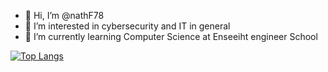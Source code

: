 - 👋 Hi, I’m @nathF78
- 👀 I’m interested in cybersecurity and IT in general
- 🌱 I’m currently learning Computer Science at Enseeiht engineer School


[![Top Langs](https://github-readme-stats.vercel.app/api/top-langs/?username=nathF78&layout=compact)](https://github.com/anuraghazra/github-readme-stats)









<!--- 📫 How to reach me ... --->

<!---
nathF78/nathF78 is a ✨ special ✨ repository because its `README.md` (this file) appears on your GitHub profile.
You can click the Preview link to take a look at your changes.
--->

